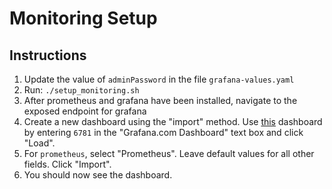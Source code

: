 # Monitoring Setup

## Instructions
1. Update the value of `adminPassword` in the file `grafana-values.yaml`
1. Run: `./setup_monitoring.sh`
1. After prometheus and grafana have been installed, navigate to the exposed endpoint for grafana 
1. Create a new dashboard using the "import" method. Use [this](https://grafana.com/dashboards/6781) dashboard by entering `6781` in the "Grafana.com Dashboard" text box and click "Load". 
1. For `prometheus`, select "Prometheus". Leave default values for all other fields. Click "Import". 
1. You should now see the dashboard. 
